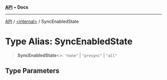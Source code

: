 [**API**](../../README.md) • **Docs**

***

[API](../../README.md) / [\<internal\>](../README.md) / SyncEnabledState

# Type Alias: SyncEnabledState

> **SyncEnabledState**\<\>: `"none"` \| `"presync"` \| `"all"`

## Type Parameters
